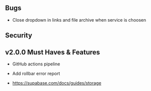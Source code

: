 ## Bugs

- Close dropdown in links and file archive when service is choosen

## Security

## v2.0.0 Must Haves & Features

- GitHub actions pipeline

- Add rollbar error report

- https://supabase.com/docs/guides/storage
